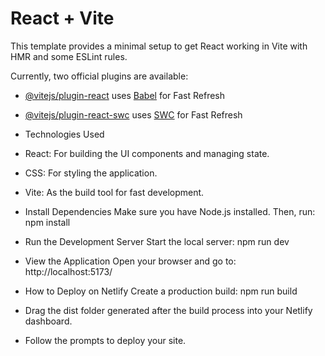 # React + Vite

This template provides a minimal setup to get React working in Vite with HMR and some ESLint rules.

Currently, two official plugins are available:

- [@vitejs/plugin-react](https://github.com/vitejs/vite-plugin-react/blob/main/packages/plugin-react/README.md) uses [Babel](https://babeljs.io/) for Fast Refresh
- [@vitejs/plugin-react-swc](https://github.com/vitejs/vite-plugin-react-swc) uses [SWC](https://swc.rs/) for Fast Refresh
- Technologies Used
- React: For building the UI components and managing state.
- CSS: For styling the application.
- Vite: As the build tool for fast development.


- Install Dependencies
  Make sure you have Node.js installed. Then, run: npm install
- Run the Development Server
  Start the local server:
  npm run dev
- View the Application
  Open your browser and go to:
  http://localhost:5173/
- How to Deploy on Netlify
  Create a production build:
  npm run build
- Drag the dist folder generated after the build process into your Netlify dashboard.
- Follow the prompts to deploy your site.



